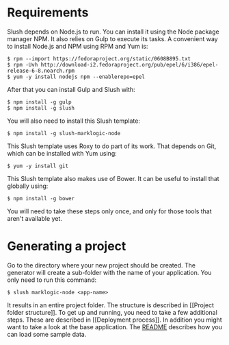 # Requirements

Slush depends on Node.js to run. You can install it using the Node package manager NPM. It also relies on Gulp to execute its tasks. A convenient way to install Node.js and NPM using RPM and Yum is:

    $ rpm --import https://fedoraproject.org/static/0608B895.txt
    $ rpm -Uvh http://download-i2.fedoraproject.org/pub/epel/6/i386/epel-release-6-8.noarch.rpm
    $ yum -y install nodejs npm --enablerepo=epel

After that you can install Gulp and Slush with:

    $ npm install -g gulp
    $ npm install -g slush

You will also need to install this Slush template:

    $ npm install -g slush-marklogic-node

This Slush template uses Roxy to do part of its work. That depends on Git, which can be installed with Yum using:

    $ yum -y install git

This Slush template also makes use of Bower. It can be useful to install that globally using:

    $ npm install -g bower

You will need to take these steps only once, and only for those tools that aren't available yet.

# Generating a project

Go to the directory where your new project should be created. The generator will create a sub-folder with the name of your application. You only need to run this command:

    $ slush marklogic-node <app-name>

It results in an entire project folder. The structure is described in [[Project folder structure]]. To get up and running, you need to take a few additional steps. These are described in [[Deployment process]]. In addition you might want to take a look at the base application. The [README](https://github.com/marklogic/slush-marklogic-node/blob/master/README.mdown) describes how you can load some sample data.